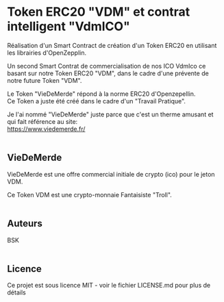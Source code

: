 # Token ERC20 "VDM" et contrat intelligent "VdmICO"

Réalisation d'un Smart Contract de création d'un Token ERC20 en utilisant les librairies d'OpenZepplin.<br>

Un second Smart Contrat de commercialisation de nos ICO VdmIco ce basant sur notre Token ERC20 "VDM", dans le cadre d'une prévente de notre future Token "VDM".<br>

Le Token "VieDeMerde" répond à la norme ERC20 d'Openzepellin.<br>
Ce Token a juste été créé dans le cadre d'un "Travail Pratique".

Je l'ai nommé "VieDeMerde" juste parce que c'est un therme amusant et qui fait référence au site:<br>
https://www.viedemerde.fr/<br><br>


## VieDeMerde

VieDeMerde est une offre commercial initiale de crypto (ico) pour le jeton VDM.

Ce Token VDM est une crypto-monnaie Fantaisiste "Troll".
<br><br>

## Auteurs

BSK
<br><br>

## Licence

Ce projet est sous licence MIT - voir le fichier LICENSE.md pour plus de détails

